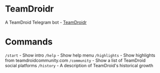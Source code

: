 # TeamDroidr

A TeamDroid Telegram bot - [TeamDroidr](@TeamDroidbot)

# Commands
`/start` - Show intro
`/help` - Show help menu
`/highlights` - Show highlights from teamdroidcommunity.com
`/community` - Show a list of TeamDroid social platforms
`/history` - A description of TeamDroid's historical growth